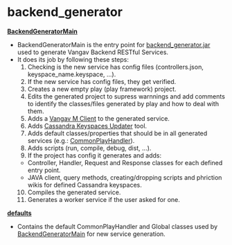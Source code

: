# backend_generator

**[BackendGeneratorMain](https://github.com/vangav/vos_backend/blob/master/src/com/vangav/backend/backend_generator/BackendGeneratorMain.java)**

+ BackendGeneratorMain is the entry point for [backend_generator.jar](https://github.com/vangav/vos_backend/tree/master/tools_bin) used to generate Vangav Backend RESTful Services.
+ It does its job by following these steps:
  1. Checking is the new service has config files (controllers.json, keyspace_name.keyspace, ...).
  2. If the new service has config files, they get verified.
  3. Creates a new empty play (play framework) project.
  4. Edits the generated project to supress warnnings and add comments to identify the classes/files generated by play and how to deal with them.
  5. Adds a [Vangav M Client](http://vangav.com/) to the generated service.
  6. Adds [Cassandra Keyspaces Updater](https://github.com/vangav/vos_geo_server/tree/master/cassandra_updater) tool.
  7. Adds default classes/properties that should be in all generated services (e.g.: [CommonPlayHandler](https://github.com/vangav/vos_geo_server/blob/master/app/com/vangav/vos_geo_server/controllers/CommonPlayHandler.java)).
  8. Adds scripts (run, compile, debug, dist, ...).
  9. If the project has config it generates and adds:
    + Controller, Handler, Request and Response classes for each defined entry point.
    + JAVA client, query methods, creating/dropping scripts and phriction wikis for defined Cassandra keyspaces.
  10. Compiles the generated service.
  11. Generates a worker service if the user asked for one.

**[defaults](https://github.com/vangav/vos_backend/tree/master/src/com/vangav/backend/backend_generator/defaults)**

+ Contains the default CommonPlayHandler and Global classes used by [BackendGeneratorMain](https://github.com/vangav/vos_backend/blob/master/src/com/vangav/backend/backend_generator/BackendGeneratorMain.java) for new service generation.

